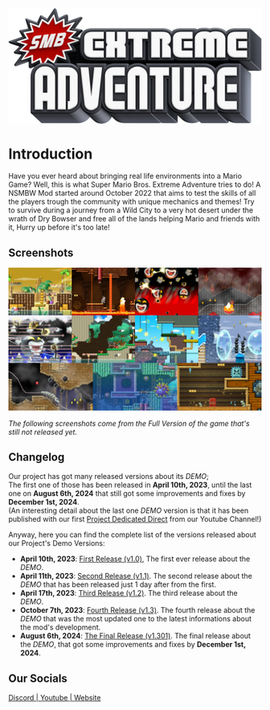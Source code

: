 ![Logo](PageContent/Logo.png)

# Introduction
Have you ever heard about bringing real life environments into a Mario Game? Well, this is what Super Mario Bros. Extreme Adventure tries to do! A NSMBW Mod started around October 2022 that aims to test the skills of all the players trough the community with unique mechanics and themes! Try to survive during a journey from a Wild City to a very hot desert under the wrath of Dry Bowser and free all of the lands helping Mario and friends with it, Hurry up before it's too late!
## Screenshots
![Screenshots](PageContent/Screenshots.jpg)

*The following screenshots come from the Full Version of the game that's still not released yet.*

## Changelog
Our project has got many released versions about its *DEMO*;<br>
The first one of those has been released in **April 10th, 2023**, until the last one on **August 6th, 2024** that still got some improvements and fixes by **December 1st, 2024**.<br>
(An interesting detail about the last one *DEMO* version is that it has been published with our first <a href="https://youtu.be/ytA6CB_Ys1w">Project Dedicated Direct</a> from our Youtube Channel!)

Anyway, here you can find the complete list of the versions released about our Project's Demo Versions:<br>
- **April 10th, 2023**: <a href="https://github.com/TeamAlternative2023/Super-Mario-Bros-Extreme-Adventure/releases/tag/relase1.0">First Release (v1.0)</a>, The first ever release about the *DEMO*.<br>
- **April 11th, 2023**: <a href="https://github.com/TeamAlternative2023/Super-Mario-Bros-Extreme-Adventure/releases/tag/relases1.1">Second Release (v1.1)</a>. The second release about the *DEMO* that has been released just 1 day after from the first.<br>
- **April 17th, 2023**: <a href="https://github.com/TeamAlternative2023/Super-Mario-Bros-Extreme-Adventure/releases/tag/relase1.2">Third Release (v1.2)<a/>. The third release about the *DEMO*.<br>
- **October 7th, 2023**: <a href="https://github.com/TeamAlternative2023/Super-Mario-Bros-Extreme-Adventure/releases/tag/relase1.3">Fourth Release (v1.3)<a/>. The fourth release about the *DEMO* that was the most updated one to the latest informations about the mod's development.<br>
- **August 6th, 2024**: <a href="https://github.com/TeamAlternative2023/Super-Mario-Bros-Extreme-Adventure/releases/tag/relase1.301">The Final Release (v1.301)</a>. The final release about the *DEMO*, that got some improvements and fixes by **December 1st, 2024**.


## Our Socials
<a href="https://discord.gg/Ujjxj3GwTM">Discord  |  </a>
<a href="https://www.youtube.com/@TeamAlternative2023/videos">Youtube  |  </a>
<a href="https://teamalternative2023.github.io/TheTeamAlternative.github.io/">Website</a>



